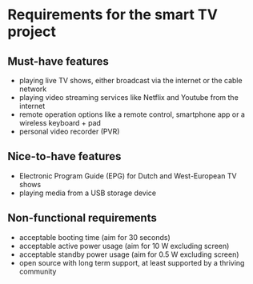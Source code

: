 # Requirements for the smart TV project

## Must-have features

* playing live TV shows, either broadcast via the internet or
the cable network
* playing video streaming services like Netflix and Youtube from the
internet
* remote operation options like a remote control, smartphone app or a
wireless keyboard + pad
* personal video recorder (PVR)

## Nice-to-have features

* Electronic Program Guide (EPG) for Dutch and West-European TV shows
* playing media from a USB storage device 

## Non-functional requirements

* acceptable booting time (aim for 30 seconds)
* acceptable active power usage (aim for 10 W excluding screen)
* acceptable standby power usage (aim for 0.5 W excluding screen)
* open source with long term support, at least supported by a
thriving community
